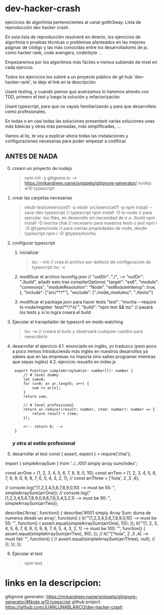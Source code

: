 # dev-hacker-crash
ejercicios de algoritmia pertenecientes al canal gotth3way. Lista de reproducción dev hacker crash.

En esta lista de reproducción resolveré en directo, los ejercicios de algoritmia o pruebas técnicas o problemas planteados en las mejores páginas de código y las más conocidas entre los desarrolladores de js. como hacker rank, code avengers, coderbyte ...

Empezaremos por los algoritmos más fáciles e iremos subiendo de nivel en cada ejerccio.

Todos los ejercicios los subiré a un proyecto público de git hub 'dev-hacker-rank', te dejo el link en la descripción.

Usaré testing, y cuando piense que avanzamos lo haremos alrevés con TDD, primero el test y luego la solución y refactorización.

Usaré typescript, para que os vayais familiarizando y para que desarrolleis como profesionales. 

En todas o en casi todas las soluciones presentaré varias soluciones unas más básicas y otras más pensadas, más simplificadas, ...

Vamos al lío, te voy a explicar ahora todas las instalaciones y configuraciones necesarias para poder empezar a codificar 

## ANTES DE NADA
0. crearn un proyecto de nodejs 
    > npm init -y
    gitignore.io -->  https://mrkandreev.name/snippets/gitignore-generator/  nodejs w10 typescript

1. crear las carpetas necesarias
    > mkdir tests/exercice01 -p
    > mkdir src/exercice01 -p
    > npm install --save-dev typescript     // typescript
    > npm install -D ts-node // para ejecutar .tsc files, en desarrollo sin necesidad de ir a ./build
    > npm install -D mocha chai     // necesario para nuestros tests o jest
    > npm i -D @types/node  // para ciertas propiedades de node, desde typescript
    > npm i -D @types/mocha

2. configurar typescript
    1. inicializar
        > tsc --init    // crea el archivo por defecto de configuracion de typescript
        > tsc -v
    2. modificar el archivo tsconfig.json
        // "outDir": "./", --> "outDir": "./build",
        añadir esto tras compilerOptions{
            "target": "es6",
            "module": "commonjs",
            "moduleResolution": "Node",
            "esModuleInterop": true,
        },
  "include": ["src/**/*"],
  "exclude": ["./node_modules/", "./tests/"]

    3. modificar el package.json para hacer tests
        "test": "mocha --require ts-node/register 'test/**/*.ts'",
        "build": "npm test && tsc" // pasará los tests y si lo logra creará el build

3. Ejecutar el transpilador de typescrit en modo watching
    > tsc -w    // creará el buils y observará cualquier cambio para reescribirlo

4. desarrollar el ejercicio
  4.1. enunciado en inglés, yo traduzco (pero poco a poco iremos introduciendo más inglés en nuestros desarrollos ya sabeis que en las empresas no importa sino sabes programar mientras que sepas inglés)
  4.2. ejercicio resuelto en index.js
      

        export function simpleArraySum(ar: number[]): number {
            // # level dummy
            let sum=0;
            for (x=0; x< ar.length; x++) {
                sum += ar[x];
            }
            return sum;

            // # level professional
            return ar.reduce((result: number, item: number): number => {
                return result + item;
            });

            <!-- return 0; -->
        }


      

      ### y otra al estilo profesional
      

5. desarrollar el test
      const { assert, expect } = require('chai');

import { simpleArraySum } from  '../../001 simply array sum/index';

const arrOne = [1, 2, 3, 4, 5, 6, 7, 8, 9, 0, 10];
const arrTwo = [1, 2, 3, 4, 5, 6, 7, 8, 9, 0, 9, 8, 7, 6, 5, 4, 3, 2, 1];
// const arrThree = ['hola', 2 ,3 ,4];

// console.log("[1,2,3,4,5,6,7,8,9,0,10] --> must be 55: ", simpleArraySum(arrOne));
// console.log("[1,2,3,4,5,6,7,8,9,0,9,8,7,6,5,4,3,2,1] --> must be 90: ", simpleArraySum(arrTwo));

describe('Array', function() {
    describe('#001 simply Array Sum: duma de numeros desde un array', function() {
        it('"[1,2,3,4,5,6,7,8,9,0,10] --> must be 55: "', function() {
            assert.equal(simpleArraySum(arrOne), 55);
        });
        it('"[1, 2, 3, 4, 5, 6, 7, 8, 9, 0, 9, 8, 7, 6, 5, 4, 3, 2, 1] --> must be 100: "', function() {
            assert.equal(simpleArraySum(arrTwo), 90);
        });
        // it('"["hola", 2 ,3 ,4] --> must fail: "', function() {
        //     assert.equal(simpleArraySum(arrThree), null);
        // });
    });
});

6. Ejecutar el test
    > npm test



# links en la descripcion:

gitignore generator: https://mrkandreev.name/snippets/gitignore-generator/#Node,w10,typescript
github project: https://github.com/JUANLUNABLANCO/dev-hacker-crash



######


